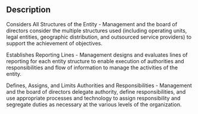 ## Description

Considers All Structures of the Entity - Management and the board of directors consider the multiple structures used (including operating units, legal entities, geographic distribution, and outsourced service providers) to support the achievement of objectives.

Establishes Reporting Lines - Management designs and evaluates lines of reporting for each entity structure to enable execution of authorities and responsibilities and flow of information to manage the activities of the entity.

Defines, Assigns, and Limits Authorities and Responsibilities - Management and the board of directors delegate authority, define responsibilities, and use appropriate processes and technology to assign responsibility and segregate duties as necessary at the various levels of the organization.